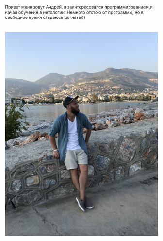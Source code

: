 Привет меня зовут Андрей, я заинтересовался программированием,и начал обучение в нетологии. Немного отстою от программы, но в свободное время стараюсь догнать))) 
# ![](2018-10-06%2017-44-23.jpeg)
